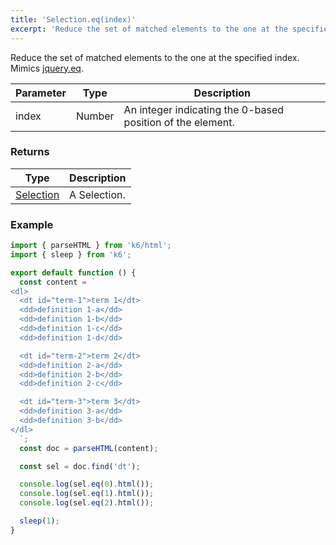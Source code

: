 ```yaml
---
title: 'Selection.eq(index)'
excerpt: 'Reduce the set of matched elements to the one at the specified index.'
---
```


Reduce the set of matched elements to the one at the specified index.
Mimics [jquery.eq](https://api.jquery.com/eq/).

| Parameter | Type   | Description                                                |
| --------- | ------ | ---------------------------------------------------------- |
| index     | Number | An integer indicating the 0-based position of the element. |

### Returns

| Type                                           | Description  |
| ---------------------------------------------- | ------------ |
| [Selection](/javascript-api/v0-31/k6-html/selection) | A Selection. |

### Example

<CodeGroup labels={[]}>

```javascript
import { parseHTML } from 'k6/html';
import { sleep } from 'k6';

export default function () {
  const content = `
<dl>
  <dt id="term-1">term 1</dt>
  <dd>definition 1-a</dd>
  <dd>definition 1-b</dd>
  <dd>definition 1-c</dd>
  <dd>definition 1-d</dd>

  <dt id="term-2">term 2</dt>
  <dd>definition 2-a</dd>
  <dd>definition 2-b</dd>
  <dd>definition 2-c</dd>

  <dt id="term-3">term 3</dt>
  <dd>definition 3-a</dd>
  <dd>definition 3-b</dd>
</dl>
  `;
  const doc = parseHTML(content);

  const sel = doc.find('dt');

  console.log(sel.eq(0).html());
  console.log(sel.eq(1).html());
  console.log(sel.eq(2).html());

  sleep(1);
}
```

</CodeGroup>
